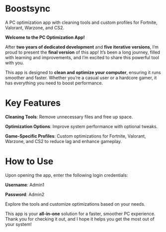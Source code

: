 # Boostsync
A PC optimization app with cleaning tools and custom profiles for Fortnite, Valorant, Warzone, and CS2.

**Welcome to the PC Optimization App!**

After **two years of dedicated development** and **five iterative versions**, I’m proud to present the **final version** of this app! It’s been a long journey, filled with learning and improvements, and I’m excited to share this powerful tool with you.

This app is designed to **clean and optimize your computer**, ensuring it runs smoother and faster. Whether you’re a casual user or a hardcore gamer, it has everything you need to boost performance.

# **Key Features**
**Cleaning Tools**: Remove unnecessary files and free up space.

**Optimization Options**: Improve system performance with optional tweaks.

**Game-Specific Profiles**: Custom optimizations for Fortnite, Valorant, Warzone, and CS2 to reduce lag and enhance gameplay.

# **How to Use**
Upon opening the app, enter the following login credentials:

**Username**: Admin1

**Password**: Admin2

Explore the tools and customize optimizations based on your needs.

This app is your **all-in-one** solution for a faster, smoother PC experience. Thank you for checking it out, and I hope it helps you get the most out of your system!
